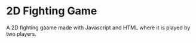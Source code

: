 # 2D Fighting Game
A 2D fighting gaame made with Javascript and HTML where it is played by two players.
